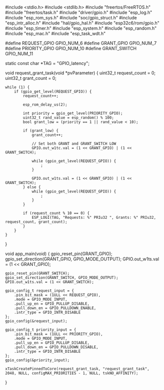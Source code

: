 #include <stdio.h>
#include <stdlib.h>
#include "freertos/FreeRTOS.h"
#include "freertos/task.h"
#include "driver/gpio.h"
#include "esp_log.h"
#include "esp_rom_sys.h"
#include "soc/gpio_struct.h"
#include "esp_intr_alloc.h"
#include "hal/gpio_hal.h"
#include "esp32c6/rom/gpio.h"
#include "esp_timer.h"
#include "esp_system.h"
#include "esp_random.h"
#include "esp_mac.h"
#include "esp_task_wdt.h"

#define REQUEST_GPIO    GPIO_NUM_6
#define GRANT_GPIO      GPIO_NUM_7
#define PRIORITY_GPIO   GPIO_NUM_10
#define GRANT_SWITCH    GPIO_NUM_11

static const char *TAG = "GPIO_latency";

void request_grant_task(void *pvParameter) {
    uint32_t request_count = 0;
    uint32_t grant_count = 0;

    while (1) {
        if (gpio_get_level(REQUEST_GPIO)) {
            request_count++;

            esp_rom_delay_us(2);

            int priority = gpio_get_level(PRIORITY_GPIO);
            uint32_t rand_value = esp_random() % 100;
            bool grant_low = (priority == 1 || rand_value < 10);

            if (grant_low) {
                grant_count++;

                // Set both GRANT and GRANT_SWITCH LOW
                GPIO.out_w1tc.val = (1 << GRANT_GPIO) | (1 << GRANT_SWITCH);

                while (gpio_get_level(REQUEST_GPIO)) {
                    ;
                }

                GPIO.out_w1ts.val = (1 << GRANT_GPIO) | (1 << GRANT_SWITCH);
            } else {
                while (gpio_get_level(REQUEST_GPIO)) {
                    ;
                }
            }

            if (request_count % 10 == 0) {
                ESP_LOGI(TAG, "Requests: %" PRIu32 ", Grants: %" PRIu32, request_count, grant_count);
            }
        }
    }
}

void app_main(void) {
    gpio_reset_pin(GRANT_GPIO);
    gpio_set_direction(GRANT_GPIO, GPIO_MODE_OUTPUT);
    GPIO.out_w1ts.val = (1 << GRANT_GPIO);

    gpio_reset_pin(GRANT_SWITCH);
    gpio_set_direction(GRANT_SWITCH, GPIO_MODE_OUTPUT);
    GPIO.out_w1ts.val = (1 << GRANT_SWITCH);

    gpio_config_t request_input = {
        .pin_bit_mask = (1ULL << REQUEST_GPIO),
        .mode = GPIO_MODE_INPUT,
        .pull_up_en = GPIO_PULLUP_DISABLE,
        .pull_down_en = GPIO_PULLDOWN_ENABLE,
        .intr_type = GPIO_INTR_DISABLE
    };
    gpio_config(&request_input);

    gpio_config_t priority_input = {
        .pin_bit_mask = (1ULL << PRIORITY_GPIO),
        .mode = GPIO_MODE_INPUT,
        .pull_up_en = GPIO_PULLUP_DISABLE,
        .pull_down_en = GPIO_PULLDOWN_DISABLE,
        .intr_type = GPIO_INTR_DISABLE
    };
    gpio_config(&priority_input);

    xTaskCreatePinnedToCore(request_grant_task, "request_grant_task", 2048, NULL, configMAX_PRIORITIES - 1, NULL, tskNO_AFFINITY);
}
